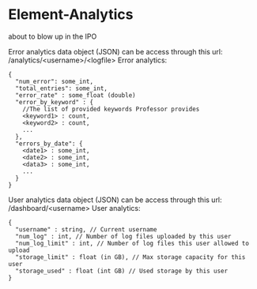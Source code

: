# Element-Analytics
about to blow up in the IPO

Error analytics data object (JSON) can be access through this url:
/analytics/\<username\>/\<logfile\>
Error analytics:
```
{
  "num_error": some_int,
  "total_entries": some_int,
  "error_rate" : some_float (double)
  "error_by_keyword" : {
    //The list of provided keywords Professor provides
    <keyword1> : count,
    <keyword2> : count,
    ...
  },
  "errors_by_date": {
    <date1> : some_int,
    <date2> : some_int,
    <data3> : some_int,
    ...
  }
}
```
User analytics data object (JSON) can be access through this url:
/dashboard/\<username\>
User analytics:
```
{
  "username" : string, // Current username
  "num_log" : int, // Number of log files uploaded by this user
  "num_log_limit" : int, // Number of log files this user allowed to upload
  "storage_limit" : float (in GB), // Max storage capacity for this user
  "storage_used" : float (int GB) // Used storage by this user
}
```
